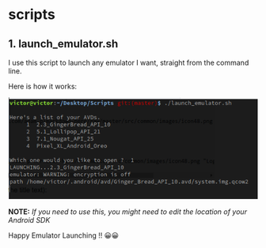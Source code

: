 # scripts

## 1. launch_emulator.sh
I use this script to launch any emulator I want, straight from the command line.

Here is how it works:

![launch_emulator.png demo](resources/launch_emulator.png)

**NOTE:** *If you need to use this, you might need to edit the location of your Android SDK*


Happy Emulator Launching !!  😀😀



